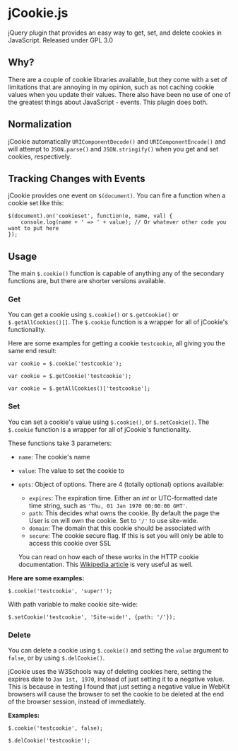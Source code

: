 jCookie.js
==========

jQuery plugin that provides an easy way to get, set, and delete cookies in JavaScript. Released under GPL 3.0

Why?
----


There are a couple of cookie libraries available, but they come with a set of limitations that are annoying in my opinion, such as not caching cookie values when you update their values. There also have been no use of one of the greatest things about JavaScript - events. This plugin does both.

Normalization
-------------

jCookie automatically `URIComponentDecode()` and `URIComponentEncode()` and will attempt to `JSON.parse()` and `JSON.stringify()` when you get and set cookies, respectively.

Tracking Changes with Events
----------------------------

jCookie provides one event on `$(document)`. You can fire a function when a cookie set like this:

```
$(document).on('cookieset', function(e, name, val) {
	console.log(name + ' => ' + value); // Or whatever other code you want to put here
});
```

Usage
-----

The main `$.cookie()` function is capable of anything any of the secondary functions are, but there are shorter versions available.

### Get

You can get a cookie using `$.cookie()` or `$.getCookie()` or `$.getAllCookies()[]`. The `$.cookie` function is a wrapper for all of jCookie's functionality.

Here are some examples for getting a cookie `testcookie`, all giving you the same end result:


``
var cookie = $.cookie('testcookie');
``

``
var cookie = $.getCookie('testcookie');
``

``
var cookie = $.getAllCookies()['testcookie'];
``

### Set

You can set a cookie's value using `$.cookie()`, or `$.setCookie()`. The `$.cookie` function is a wrapper for all of jCookie's functionality.

These functions take 3 parameters:

* `name`: The cookie's name

* `value`: The value to set the cookie to

* `opts`: Object of options. There are 4 (totally optional) options available:
	* `expires`: The expiration time. Either an *int* or UTC-formatted date time string, such as `'Thu, 01 Jan 1970 00:00:00 GMT'`.
	* `path`: This decides what owns the cookie. By default the page the User is on will own the cookie. Set to `'/'` to use site-wide.
	* `domain`: The domain that this cookie should be associated with
	* `secure`: The cookie secure flag. If this is set you will only be able to access this cookie over SSL

	You can read on how each of these works in the HTTP cookie documentation. This [Wikipedia article](http://en.wikipedia.org/wiki/HTTP_cookie) is very useful as well.

**Here are some examples:**

``
$.cookie('testcookie', 'super!');
``

With path variable to make cookie site-wide:

``
$.setCookie('testcookie', 'Site-wide!', {path: '/'});
``

### Delete

You can delete a cookie using `$.cookie()` and setting the `value` argument to `false`, or by using `$.delCookie()`.

jCookie uses the W3Schools way of deleting cookies here, setting the expires date to `Jan 1st, 1970`, instead of just setting it to a negative value. This is because in testing I found that just setting a negative value in WebKit browsers will cause the browser to set the cookie to be deleted at the end of the browser session, instead of immediately.

**Examples:**

``
$.cookie('testcookie', false);
``

``
$.delCookie('testcookie');
``